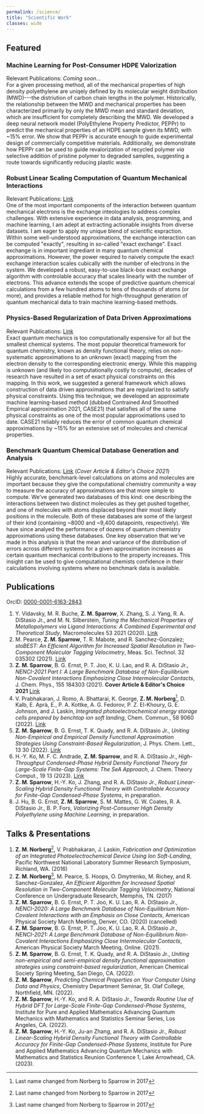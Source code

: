 ```yaml
---
permalink: /science/
title: "Scientific Work"
classes: wide
---
```


## Featured
### Machine Learning for Post-Consumer HDPE Valorization
Relevant Publications: *Coming soon...*  
For a given processing method, all of the mechanical properties of high density polyethylene are uniqely defined by its molecular weight distribution (MWD)---the distriution of carbon chain lengths in the polymer. Historically, the relationship between the MWD and mechanical properties has been characterized primarily by only the MWD mean and standard deviation, which are insufficient for completely describing the MWD. We developed a deep neural network model (PolyEthylene Property Predictor, PEPPr) to predict the mechanical properties of an HDPE sample given its MWD, with ~15% error. We show that PEPPr is accurate enough to guide experimental design of commercially competitive materials. Additionally, we demonstrate how PEPPr can be used to guide revalorization of recycled polymer *via* selective addition of pristine polymer to degraded samples, suggesting a route towards significantly reducing plastic waste.

### Robust Linear Scaling Computation of Quantum Mechanical Interactions
Relevant Publications: [Link](https://doi.org/10.1021/acs.jctc.2c00827)  
One of the most important components of the interaction between quantum mechanical electrons is the exchange inteologies to address complex challenges. With extensive experience in data analysis, programming, and machine learning, I am adept at extracting actionable insights from diverse datasets. I am eager to apply my unique blend of scientific expraction. Within some well-understood approximations, the exchange interaction can be computed "exactly", resulting in so-called "exact exchange". Exact exchange is in important ingrediant in many quantum chemical approximations. However, the power required to naively compute the exact exchange interaction scales cubically with the number of electrons in the system. We developed a robust, easy-to-use black-box exact exchange algorithm with controlable accuracy that scales linearly with the number of electrons. This advance extends the scope of predictive quantum chemical calculations from a few hundred atoms to tens of thousands of atoms (or more), and provides a reliable method for high-throughput generation of quantum mechanical data to train machine learning-based methods.

### Physics-Based Regularization of Data Driven Approximations
Relevant Publications: [Link](https://doi.org/10.1021/acs.jpclett.2c00643)  
Exact quantum mechanics is too computationally expensive for all but the smallest chemical systems. The most popular theoretical framework for quantum chemistry, known as density functional theory, relies on non-systematic approximations to an unknown (exact) mapping from the electron density to the corresponding electronic energy. While this mapping is unknown (and likely too computationally costly to compute), decades of research have resulted in a set of exact physical constraints on this mapping. In this work, we suggested a general framework which allows construction of data driven approximations that are regularized to satisfy physical constraints. Using this technique, we developed an approximate machine learning-based method (dubbed Contrained And Smoothed Empirical approximation 2021, CASE21) that satisfies all of the same physical constraints as one of the most popular approximations used to date. CASE21 reliably reduces the error of common quantum chemical approximations by ~15% for an extensive set of molecules and chemical properties.

### Benchmark Quantum Chemical Database Generation and Analysis
Relevant Publications: [Link](https://doi.org/10.1063/5.0068862) (*Cover Article & Editor's Choice 2021*)  
Highly accurate, benchmark-level calculations on atoms and molecules are important because they give the computational chemistry community a way to measure the accuracy of approximations are that more simple to compute. We've generated two databases of this kind: one describing the interactions between two distinct molecules as they get pushed together, and one of molecules with atoms displaced beyond their most likely positions in the molecule. Both of these databases are some of the largest of their kind (containing ~8000 and ~9,400 datapoints, respectively). We have since analyed the performance of dozens of quantum chemistry approximations using these databases. One key observation that we've made in this analysis is that the mean and variance of the distribution of errors across different systems for a given approximation increases as certain quantum mechanical contributions to the property increases. This insight can be used to give computational chemists confidence in their calculations involving systems where no benchmark data is available.


## Publications
OrcID: [0000-0001-6163-2843](https://orcid.org/0000-0001-6163-2843)

1. Y. Vidavsky, M. R. Buche, **Z. M. Sparrow**, X. Zhang, S. J. Yang, R. A. DiStasio Jr., and M. N. Silberstein, *Tuning the Mechanical Properties of Metallopolymers via Ligand Interactions: A Combined Experimental and Theoretical Study*, Macromolecules 53 2021 (2020). [Link](https://doi.org/10.1021/acs.macromol.9b02756)
2. M. Pearce, **Z. M. Sparrow**, T. R. Mabote, and R. Sanchez-Gonzalez; *stoBEST: An Efficient Algorithm for Increased Spatial Resolution in Two-Component Molecular Tagging Velocimetry*, Meas. Sci. Technol. 32 035302 (2021). [Link](https://doi.org/10.1088/1361-6501/abb1e4)
3. **Z. M. Sparrow**, B. G. Ernst, P. T. Joo, K. U. Lao, and R. A. DiStasio Jr., *NENCI-2021 Part I: A Large Benchmark Database of Non-Equilibrium Non-Covalent Interactions Emphasizing Close Intermolecular Contacts*, J. Chem. Phys., 155 184303 (2021). **Cover Article & Editor's Choice 2021** [Link](https://doi.org/10.1063/5.0068862)
4. V. Prabhakaran, J. Romo, A. Bhattarai, K. George, **Z. M. Norberg**[^1], D. Kalb, E. Aprà, E., P. A. Kottke, A. G. Fedorov, P. Z. El-Khoury, G. E. Johnson, and J. Laskin, *Integrated photoelectrochemical energy storage cells prepared by benchtop ion soft landing*, Chem. Commun., 58 9060 (2022). [Link](https://doi.org/10.1039/d2cc02595g)
5. **Z. M. Sparrow**, B. G. Ernst, T. K. Quady, and R. A. DiStasio Jr., *Uniting Non-Empirical and Empirical Density Functional Approximation Strategies Using Constraint-Based Regularization*, J. Phys. Chem. Lett., 13 30 (2022). [Link](https://doi.org/10.1021/acs.jpclett.2c00643)
6. H.-Y. Ko, M. F. C. Andrade, **Z. M. Sparrow**, and R. A. DiStasio Jr., *High-Throughput Condensed-Phase Hybrid Density Functional Theory for Large-Scale Finite-Gap Systems: The SeA Approach*, J. Chem. Theory Comput., 19 13 (2023). [Link](https://doi.org/10.1021/acs.jctc.2c00827)
7. **Z. M. Sparrow**, H.-Y. Ko, J. Zhang, and R. A. DiStasio Jr., *Robust Linear-Scaling Hybrid Density Functional Theory with Controllable Accuracy for Finite-Gap Condensed-Phase Systems*, in preparation.
8. J. Hu, B. G. Ernst, **Z. M. Sparrow**, S. M. Mattes, G. W. Coates, R. A. DiStasio Jr., B. P. Fors, *Valorizing Post-Consumer High Density Polyethylene using Machine Learning*, in preparation. 

## Talks & Presentations

1. **Z. M. Norberg**[^1], V. Prabhakaran, J. Laskin, *Fabrication and Optimization of an Integrated Photoelectrochemical Device Using Ion Soft-Landing*, Pacific Northwest National Laboratory Summer Research Symposium, Richland, WA. (2016)
2. **Z. M. Norberg**[^1], M. Pearce, S. Hoops, O. Dmytrenko, M. Richey, and R. Sanchez-Gonzalez, *An Efficient Algorithm for Increased Spatial Resolution in Two-Component Molecular Tagging Velocimetry*, National Conference on Undergraduate Research, Memphis, TN. (2017)
3. **Z. M. Sparrow**, B. G. Ernst, P. T. Joo, K. U. Lao, R. A. DiStasio Jr., *NENCI-2020: A Large Benchmark Database of Non-Equilibrium Non-Covalent Interactions with an Emphasis on Close Contacts*, American Physical Society March Meeting, Denver, CO. (2020) (cancelled)
4. **Z. M. Sparrow**, B. G. Ernst, P. T. Joo, K. U. Lao, R. A. DiStasio Jr., *NENCI-2021: A Large Benchmark Database of Non-Equilibrium Non-Covalent Interactions Emphasizing Close Intermolecular Contacts*, American Physical Society March Meeting, Online. (2021).
5. **Z. M. Sparrow**, B. G. Ernst, T. K. Quady, and R. A. DiStasio Jr., *Uniting non-empirical and semi-empirical density functional approximation strategies using constraint-based regularization*, American Chemical Society Spring Meeting, San Diego, CA. (2022).
6. **Z. M. Sparrow**, *Predicting Chemical Properties on Your Computer Using Data and Physics*, Chemistry Department Seminar, St. Olaf College, Northfield, MN. (2022).
7. **Z. M. Sparrow**, H.-Y. Ko, and R. A. DiStasio Jr., *Towards Routine Use of Hybrid DFT for Large-Scale Finite-Gap Condensed-Phase Systems*, Institute for Pure and Applied Mathematics Advancing Quantum Mechanics with Mathematics and Statistics Seminar Series, Los Angeles, CA. (2022).
8. **Z. M. Sparrow**, H.-Y. Ko, Ju-an Zhang, and R. A. DiStasio Jr., *Robust Linear-Scaling Hybrid Density Functional Theory with Controllable Accuracy for Finite-Gap Condensed-Phase Systems*, Institute for Pure and Applied Mathematics Advancing Quantum Mechanics with Mathematics and Statistics Reunion Conference 1, Lake Arrowhead, CA. (2023).

[^1]: Last name changed from Norberg to Sparrow in 2017




